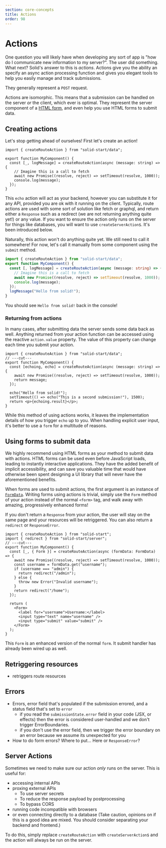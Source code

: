 ```yaml
---
section: core-concepts
title: Actions
order: 98
---
```


# Actions

One question you will likely have when developing any sort of app is "how do I communicate new information to my server?". The user did something. What next? Solid's answer to this is _actions_. Actions give you the ability an specify an async action processing function and gives you elegant tools to help you easily manage and track submissions. 

They generally represent a `POST` request.

Actions are isomorphic. This means that a submission can be handled on the server _or_ the client, which ever is optimal. They represent the server component of a [HTML form](https://developer.mozilla.org/en-US/docs/Web/HTML/Element/form), and even help you use HTML forms to submit data.

## Creating actions

Let's stop getting ahead of ourselves! First let's create an action!

```tsx twoslash
import { createRouteAction } from "solid-start/data";

export function MyComponent() {
  const [_, logMessage] = createRouteAction(async (message: string) => {
    // Imagine this is a call to fetch
    await new Promise((resolve, reject) => setTimeout(resolve, 1000));
    console.log(message);
  });
}
```

This `echo` action will act as your backend, however you can substitute it for any API, provided you are ok with it running on the client. Typically, route actions are used with some sort of solution like fetch or graphql, and return either a `Response` such as a redirect (we are not returning anything quite yet!) or any value. If you want to ensure the action only runs on the server for things like databases, you will want to use `createServerAction$`. It's been introduced below.

Naturally, this action won't do anything quite yet. We still need to call it somewhere! For now, let's call it manually from some component using the `submit` method.

```ts twoslash {3,8}
import { createRouteAction } from "solid-start/data";
export function MyComponent() {
  const [, logMessage] = createRouteAction(async (message: string) => {
    // Imagine this is a call to fetch
    await new Promise((resolve, reject) => setTimeout(resolve, 1000));
    console.log(message);
  });
  logMessage("Hello from solid!");
}
```

You should see `Hello from solid!` back in the console!

### Returning from actions

In many cases, after submitting data the server sends some data back as well. Anything returned from your action function can be accessed using the reactive `action.value` property. The value of this property can change each time you submit your action.

```tsx twoslash {2,4,7-9}
import { createRouteAction } from "solid-start/data";
// ---cut---
export function MyComponent() {
  const [echoing, echo] = createRouteAction(async (message: string) => {
    await new Promise((resolve, reject) => setTimeout(resolve, 1000));
    return message;
  });

  echo("Hello from solid!");
  setTimeout(() => echo("This is a second submission!"), 1500);
  return <p>{echoing.result}</p>;
}
```

While this method of using actions works, it leaves the implementation details of how you trigger `echo` up to you. When handling explicit user input, it's better to use a `form` for a multitude of reasons.

## Using forms to submit data

We highly recommend using HTML forms as your method to submit data with actions. HTML forms can be used even before JavaScript loads, leading to instantly interactive applications. They have the added benefit of implicit accessibility, and can save you valuable time that would have otherwise been spent designing a UI library that will never have the aforementioned benefits.

When forms are used to submit actions, the first argument is an instance of [`FormData`](https://developer.mozilla.org/en-US/docs/Web/API/FormData). Writing forms using actions is trivial, simply use the `Form` method of your action instead of the normal `<form>` tag, and walk away with amazing, progressively enhanced forms!

If you don't return a `Response` from your action, the user will stay on the same page and your resources will be retriggered. You can also return a `redirect` or `ResponseError`.

```tsx twoslash
import { createRouteAction } from "solid-start";
import { redirect } from "solid-start/server";
// ---cut---
export function MyComponent() {
  const [_, { Form }] = createRouteAction(async (formData: FormData) => {
    await new Promise((resolve, reject) => setTimeout(resolve, 1000));
    const username = formData.get("username");
    if (username === "admin") {
      return redirect("/admin");
    } else {
      throw new Error("Invalid username");
    }
    return redirect("/home");
  });

  return (
    <Form>
      <label for="username">Username:</label>
      <input type="text" name="username" />
      <input type="submit" value="submit" />
    </Form>
  );
}
```

This `Form` is an enhanced version of the normal `form`. It submit handler has already been wired up as well. 

## Retriggering resources

- retriggers route resources

## Errors

- Errors, error field that's populated if the submission errored, and a status field that's set to `error`
  - if you read the `submissionState.error` field in your code (JSX, or effects) then the error is considered user-handled and we don't trigger ErrorBoundaries.
  - if you don't use the error field, then we trigger the error boundary on an error because we assume its unexpected for you
- How to do form errors? Where to put... Here or `ResponseError`?

## Server Actions

Sometimes we need to make sure our action _only_ runs on the server. This is useful for:

- accessing internal APIs
- proxing external APIs
  - To use server secrets
  - To reduce the response payload by postprocessing
  - To bypass CORS
- running code incompatible with browsers
- or even connecting directly to a database (Take caution, opinions on if this is a good idea are mixed. You should consider separating your backend and frontend.)

To do this, simply replace `createRouteAction` with `createServerAction$` and the action will always be run on the server.
